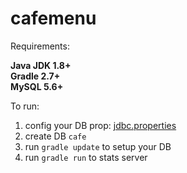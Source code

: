 # cafemenu

Requirements: 

**Java JDK 1.8+  
Gradle 2.7+  
MySQL 5.6+**  

To run:  

1. config your DB prop: [jdbc.properties](https://github.com/iatsyk/cafemenu/blob/master/src/main/resources/jdbc.properties  )
1. create DB `cafe`  
1. run `gradle update` to setup your DB  
1. run `gradle run` to stats server  
